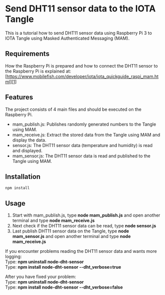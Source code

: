 # Send DHT11 sensor data to the IOTA Tangle

This is a tutorial how to send DHT11 sensor data using Raspberry Pi 3 to IOTA Tangle using Masked Authenticated Messaging (MAM).

## Requirements

How the Raspberry Pi is prepared and how to connect the DHT11 sensor to the Raspberry Pi is explained at:  
[https://www.mobilefish.com/developer/iota/iota_quickguide_raspi_mam.html][1]

[1]: https://www.mobilefish.com/developer/iota/iota_quickguide_raspi_mam.html "Mobilefish.com"

## Features

The project consists of 4 main files and should be executed on the Raspberry Pi.
- mam_publish.js: Publishes randomly generated numbers to the Tangle using MAM.
- mam_receive.js: Extract the stored data from the Tangle using MAM and display the data.
- sensor.js: The DHT11 sensor data (temperature and humidity) is read and displayed.
- mam_sensor.js: The DHT11 sensor data is read and published to the Tangle using MAM.

## Installation

```
npm install
```

## Usage

1. Start with mam_publish.js, type **node mam_publish.js** and open another terminal and type **node mam_receive.js <root>**
2. Next check if the DHT11 sensor data can be read, type **node sensor.js**
3. Last publish DHT11 sensor data on the Tangle, type **node mam_sensor.js** and open another terminal and type **node mam_receive.js <root>**

If you encounter problems reading the DHT11 sensor data and wants more logging:  
Type: **npm uninstall node-dht-sensor**  
Type: **npm install node-dht-sensor --dht_verbose=true**  

After you have fixed your problem:  
Type: **npm uninstall node-dht-sensor**  
Type: **npm install node-dht-sensor --dht_verbose=false**  
